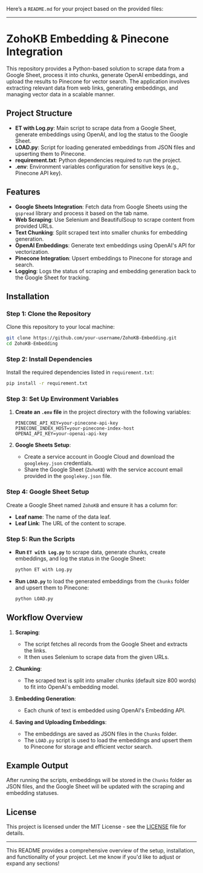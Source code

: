 Here’s a `README.md` for your project based on the provided files:

---

# ZohoKB Embedding & Pinecone Integration

This repository provides a Python-based solution to scrape data from a Google Sheet, process it into chunks, generate OpenAI embeddings, and upload the results to Pinecone for vector search. The application involves extracting relevant data from web links, generating embeddings, and managing vector data in a scalable manner.

## Project Structure

- **ET with Log.py**: Main script to scrape data from a Google Sheet, generate embeddings using OpenAI, and log the status to the Google Sheet.
- **LOAD.py**: Script for loading generated embeddings from JSON files and upserting them to Pinecone.
- **requirement.txt**: Python dependencies required to run the project.
- **.env**: Environment variables configuration for sensitive keys (e.g., Pinecone API key).

## Features

- **Google Sheets Integration**: Fetch data from Google Sheets using the `gspread` library and process it based on the tab name.
- **Web Scraping**: Use Selenium and BeautifulSoup to scrape content from provided URLs.
- **Text Chunking**: Split scraped text into smaller chunks for embedding generation.
- **OpenAI Embeddings**: Generate text embeddings using OpenAI's API for vectorization.
- **Pinecone Integration**: Upsert embeddings to Pinecone for storage and search.
- **Logging**: Logs the status of scraping and embedding generation back to the Google Sheet for tracking.

## Installation

### Step 1: Clone the Repository

Clone this repository to your local machine:

```bash
git clone https://github.com/your-username/ZohoKB-Embedding.git
cd ZohoKB-Embedding
```

### Step 2: Install Dependencies

Install the required dependencies listed in `requirement.txt`:

```bash
pip install -r requirement.txt
```

### Step 3: Set Up Environment Variables

1. **Create an `.env` file** in the project directory with the following variables:
   ```env
   PINECONE_API_KEY=your-pinecone-api-key
   PINECONE_INDEX_HOST=your-pinecone-index-host
   OPENAI_API_KEY=your-openai-api-key
   ```

2. **Google Sheets Setup**:
   - Create a service account in Google Cloud and download the `googlekey.json` credentials.
   - Share the Google Sheet (`ZohoKB`) with the service account email provided in the `googlekey.json` file.

### Step 4: Google Sheet Setup

Create a Google Sheet named `ZohoKB` and ensure it has a column for:
- **Leaf name**: The name of the data leaf.
- **Leaf Link**: The URL of the content to scrape.

### Step 5: Run the Scripts

- **Run `ET with Log.py`** to scrape data, generate chunks, create embeddings, and log the status in the Google Sheet:
  ```bash
  python ET with Log.py
  ```

- **Run `LOAD.py`** to load the generated embeddings from the `Chunks` folder and upsert them to Pinecone:
  ```bash
  python LOAD.py
  ```

## Workflow Overview

1. **Scraping**:
   - The script fetches all records from the Google Sheet and extracts the links.
   - It then uses Selenium to scrape data from the given URLs.

2. **Chunking**:
   - The scraped text is split into smaller chunks (default size 800 words) to fit into OpenAI's embedding model.

3. **Embedding Generation**:
   - Each chunk of text is embedded using OpenAI's Embedding API.

4. **Saving and Uploading Embeddings**:
   - The embeddings are saved as JSON files in the `Chunks` folder.
   - The `LOAD.py` script is used to load the embeddings and upsert them to Pinecone for storage and efficient vector search.

## Example Output

After running the scripts, embeddings will be stored in the `Chunks` folder as JSON files, and the Google Sheet will be updated with the scraping and embedding statuses.

## License

This project is licensed under the MIT License - see the [LICENSE](LICENSE) file for details.

---

This README provides a comprehensive overview of the setup, installation, and functionality of your project. Let me know if you'd like to adjust or expand any sections!
